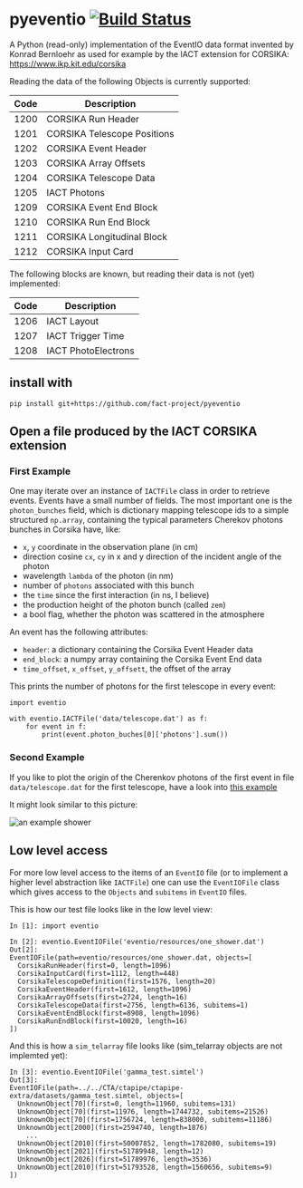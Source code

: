 # pyeventio [![Build Status](https://travis-ci.org/fact-project/pyeventio.svg?branch=master)](https://travis-ci.org/fact-project/pyeventio)

A Python (read-only) implementation of the EventIO data format invented by Konrad Bernloehr as used for example
by the IACT extension for CORSIKA: https://www.ikp.kit.edu/corsika

Reading the data of the following Objects is currently supported:

| Code | Description                 |
| ---- | --------------------------- |
| 1200 | CORSIKA Run Header          |
| 1201 | CORSIKA Telescope Positions |
| 1202 | CORSIKA Event Header        |
| 1203 | CORSIKA Array Offsets       |
| 1204 | CORSIKA Telescope Data      |
| 1205 | IACT Photons                |
| 1209 | CORSIKA Event End Block     |
| 1210 | CORSIKA Run End Block       |
| 1211 | CORSIKA Longitudinal Block  |
| 1212 | CORSIKA Input Card          |

The following blocks are known, but reading their data is not (yet) implemented:

| Code | Description         |
| ---- | --------------------|
| 1206 | IACT Layout         |
| 1207 | IACT Trigger Time   |
| 1208 | IACT PhotoElectrons |


## install with
    
    pip install git+https://github.com/fact-project/pyeventio

## Open a file produced by the IACT CORSIKA extension

### First Example
One may iterate over an instance of `IACTFile` class in order to retrieve events. 
Events have a small number of fields. 
The most important one is the `photon_bunches` field, which is dictionary mapping telescope ids to a simple structured `np.array`, containing the typical parameters Cherekov photons bunches in Corsika have, like:

 * `x`, `y` coordinate in the observation plane (in cm)
 * direction cosine `cx`, `cy` in x and y direction of the incident angle of the photon
 * wavelength `lambda` of the photon (in nm)
 * number of `photons` associated with this bunch
 * the `time` since the first interaction (in ns, I believe)
 * the production height of the photon bunch (called `zem`)
 * a bool flag, whether the photon was scattered in the atmosphere

An event has the following attributes:
* `header`: a dictionary containing the Corsika Event Header data
* `end_block`: a numpy array containing the Corsika Event End data
* `time_offset`, `x_offset`, `y_offsett`, the offset of the array

This prints the number of photons for the first telescope in every event:
```{python}
import eventio

with eventio.IACTFile('data/telescope.dat') as f:
    for event in f:
        print(event.photon_buches[0]['photons'].sum())
```

### Second Example

If you like to plot the origin of the Cherenkov photons of the first event in file `data/telescope.dat` for the first telescope, have a look into
[this example](https://github.com/fact-project/pyeventio/blob/new_api/examples/plot_production_3d.py)

It might look similar to this picture:

![an example shower](https://raw.githubusercontent.com/fact-project/pyeventio/master/a_shower.png)


## Low level access

For more low level access to the items of an `EventIO` file (or to implement a higher level abstraction like `IACTFile`) one can use the `EventIOFile` class
which gives access to the `Objects` and `subitems` in `EventIO` files.

This is how our test file looks like in the low level view:
```
In [1]: import eventio

In [2]: eventio.EventIOFile('eventio/resources/one_shower.dat')
Out[2]: 
EventIOFile(path=eventio/resources/one_shower.dat, objects=[
  CorsikaRunHeader(first=0, length=1096)
  CorsikaInputCard(first=1112, length=448)
  CorsikaTelescopeDefinition(first=1576, length=20)
  CorsikaEventHeader(first=1612, length=1096)
  CorsikaArrayOffsets(first=2724, length=16)
  CorsikaTelescopeData(first=2756, length=6136, subitems=1)
  CorsikaEventEndBlock(first=8908, length=1096)
  CorsikaRunEndBlock(first=10020, length=16)
])
```

And this is how a `sim_telarray` file looks like (sim_telarray objects are not implemted yet):
```
In [3]: eventio.EventIOFile('gamma_test.simtel')
Out[3]: 
EventIOFile(path=../../CTA/ctapipe/ctapipe-extra/datasets/gamma_test.simtel, objects=[
  UnknownObject[70](first=0, length=11960, subitems=131)
  UnknownObject[70](first=11976, length=1744732, subitems=21526)
  UnknownObject[70](first=1756724, length=838000, subitems=11186)
  UnknownObject[2000](first=2594740, length=1876)
	...
  UnknownObject[2010](first=50007852, length=1782080, subitems=19)
  UnknownObject[2021](first=51789948, length=12)
  UnknownObject[2026](first=51789976, length=3536)
  UnknownObject[2010](first=51793528, length=1560656, subitems=9)
])
```

